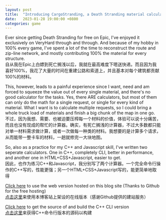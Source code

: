 ```yaml
---
layout: post
title:  "Introducing CargoStranding, a Death Stranding material calculator / 了解一下货箱搁浅，一款死亡搁浅材料计算器"
date:   2023-01-28 19:00:00 +0800
categories: game
---
```


Ever since getting Death Stranding for free on Epic, I've enjoyed it exclusively on VeryHard through and through. And because of my hobby in 100% every game, I've spent a lot of the time to reconstruct the route and zip-line network, and mostly contributing 100% the material for every structure.  
自从我在Epic上白嫖到死亡搁浅以后，我就在最高难度下嗯送快递。而且因为我喜好100%，我花了大量的时间在重建公路和索道上，并且基本对每个建筑都贡献100%的材料。


This, however, leads to a painful experience since I want, need and am forced to squeeze the value out of every single material, and there's no good calculator for the tasks. Yes, there ARE calculators, but most of them can only do the math for a single request, or single for every kind of material. What I want is to calculate multiple requests, so I could bring a whole truck load of materials and finish a big chunk of the map in one go.  
不过，因为我想、需要、也被迫要压榨每一个材料的价值，体验可以说十分痛苦，而且也没有现成的帮忙的计算器。确实，有死亡搁浅的计算器，不过大多数都只能对单一材料需求做计算，或者一次做每一种类的材料。我想要的是计算多个请求，从而能带一整卡车的材料，一趟就修完一大块地图。

So, also as a practice for my C++ and Javascript skill, I've written two seperate calculators. One in C++, completely CLI, better in performance, and another one in HTML+CSS+Javascript, easier to get.  
因此，也作为练习C++和Javascript，我分别写了两个计算器。一个完全命令行操作的C++写的，性能更强；另一个HTML+CSS+Javascript写的，能更简单地取得

[Click here][web] to use the web version hosted on this blog site (Thanks to Github for the free hosting)  
[点击这里][web]来使用本博客站上架设的在线版本（感谢Github提供的建站服务）  

[web]: ../../../../CargoStranding

[Click here](cli) to get the source of and build the C++ CLI version  
[点击这里](cli)来获得C++命令行版本的源码以构建

[cli]: https://github.com/7Ji/CargoStranding